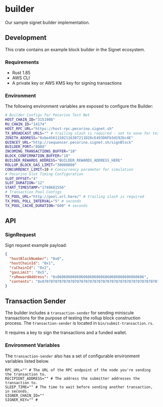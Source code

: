 # builder

Our sample signet builder implementation.

## Development

This crate contains an example block builder in the Signet ecosystem.

### Requirements

- Rust 1.85
- AWS CLI 
- A private key or AWS KMS key for signing transactions

### Environment

The following environment variables are exposed to configure the Builder:

```bash
# Builder Configs for Pecorino Test Net
HOST_CHAIN_ID="3151908"
RU_CHAIN_ID="14174"
HOST_RPC_URL="https://host-rpc.pecorino.signet.sh"
TX_BROADCAST_URLS="" # trailing slash is required - set to none for test net configuration
ZENITH_ADDRESS="0xbe45611502116387211D28cE493D6Fb3d192bc4E"
QUINCEY_URL="http://sequencer.pecorino.signet.sh/signBlock"
BUILDER_PORT="8080"
INCOMING_TRANSACTIONS_BUFFER="10"
BLOCK_CONFIRMATION_BUFFER="10"
BUILDER_REWARDS_ADDRESS="BUILDER_REWARDS_ADDRESS_HERE"
ROLLUP_BLOCK_GAS_LIMIT="30000000"
CONCURRENCY_LIMIT=10 # Concurrency parameter for simulation
# Pecorino Slot Timing Configuration
SLOT_OFFSET="4"
SLOT_DURATION="12"
START_TIMESTAMP="1740681556"
# Transaction Pool Configs
TX_POOL_URL="http://pool.url.here/" # trailing slash is required
TX_POOL_POLL_INTERVAL="5" # seconds
TX_POOL_CACHE_DURATION="600" # seconds
```

## API

### SignRequest

Sign request example payload:

```json
{
  "hostBlockNumber": "0x0",
  "hostChainId": "0x1",
  "ruChainId": "0x2",
  "gasLimit": "0x5",
  "ruRewardAddress": "0x0606060606060606060606060606060606060606",
  "contents": "0x0707070707070707070707070707070707070707070707070707070707070707"
}
```
 
## Transaction Sender

The builder includes a `transaction-sender` for sending miniscule transactions for the purpose of testing the rollup block construction process. The `transaction-sender` is located in `bin/submit-transaction.rs`.

It requires a key to sign the transactions and a funded wallet.

### Environment Variables 

The `transaction-sender` also has a set of configurable environment variables listed below.

```
RPC_URL="" # The URL of the RPC endpoint of the node you're sending the transaction to.
RECIPIENT_ADDRESS="" # The address the submitter addresses the transaction to.
SLEEP_TIME="" # The time to wait before sending another transaction, in seconds.
SIGNER_CHAIN_ID=""
SIGNER_KEY="" # 
```